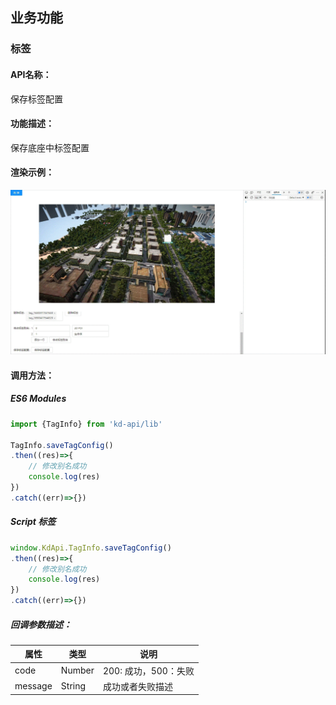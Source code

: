 <!--
 * @Author: your name
 * @Date: 2022-03-30 15:08:15
 * @LastEditTime: 2022-04-06 17:09:55
 * @LastEditors: Please set LastEditors
 * @Description: 打开koroFileHeader查看配置 进行设置: https://github.com/OBKoro1/koro1FileHeader/wiki/%E9%85%8D%E7%BD%AE
 * @FilePath: \KD-API-DOCS\public\md\api\获取标签列表.md
-->
## 业务功能
### 标签

#### API名称：
保存标签配置
#### 功能描述：

保存底座中标签配置

#### 渲染示例：
![](../../image/example/保存标签配置.webp)
#### 调用方法：

##### ES6 Modules
``` javascript
import {TagInfo} from 'kd-api/lib'

TagInfo.saveTagConfig()
.then((res)=>{
    // 修改别名成功
    console.log(res)
})
.catch((err)=>{})
```

##### Script 标签
``` javascript
window.KdApi.TagInfo.saveTagConfig()
.then((res)=>{
    // 修改别名成功
    console.log(res)
})
.catch((err)=>{})
```

##### 回调参数描述：
| 属性    | 类型   | 说明                     |
| ------- | ------ | ------------------------ |
| code    | Number | 200: 成功，500：失败  |
| message    | String | 成功或者失败描述  |


